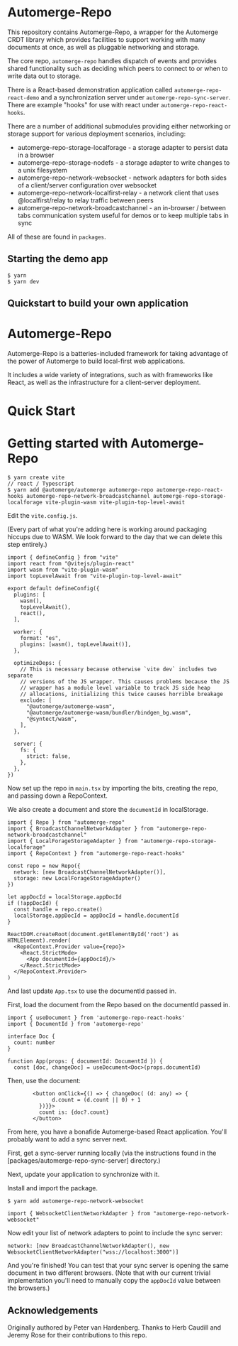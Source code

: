 # Automerge-Repo

This repository contains Automerge-Repo, a wrapper for the Automerge CRDT library which provides facilities to support working with many documents at once, as well as pluggable networking and storage.

The core repo, `automerge-repo` handles dispatch of events and provides shared functionality such as deciding which peers to connect to or when to write data out to storage.

There is a React-based demonstration application called `automerge-repo-react-demo` and a synchronization server under `automerge-repo-sync-server`. There are example "hooks" for use with react under `automerge-repo-react-hooks`.

There are a number of additional submodules providing either networking or storage support for various deployment scenarios, including:

 * automerge-repo-storage-localforage - a storage adapter to persist data in a browser
 * automerge-repo-storage-nodefs - a storage adapter to write changes to a unix filesystem
 * automerge-repo-network-websocket - network adapters for both sides of a client/server configuration over websocket
 * automerge-repo-network-localfirst-relay - a network client that uses @localfirst/relay to relay traffic between  peers
 * automerge-repo-network-broadcastchannel - an in-browser / between tabs communication system useful for demos or to keep multiple tabs in sync

All of these are found in `packages`.

## Starting the demo app

```
$ yarn
$ yarn dev
```

## Quickstart to build your own application

# Automerge-Repo

Automerge-Repo is a batteries-included framework for taking advantage of the power of Automerge to build local-first web applications.

It includes a wide variety of integrations, such as with frameworks like React, as well as the infrastructure for a client-server deployment.

# Quick Start

# Getting started with Automerge-Repo

```
$ yarn create vite
// react / Typescript
$ yarn add @automerge/automerge automerge-repo automerge-repo-react-hooks automerge-repo-network-broadcastchannel automerge-repo-storage-localforage vite-plugin-wasm vite-plugin-top-level-await

```

Edit the `vite.config.js`. 

(Every part of what you're adding here is working around packaging hiccups due to WASM. We look forward to the day that we can delete this step entirely.)

```
import { defineConfig } from "vite"
import react from "@vitejs/plugin-react"
import wasm from "vite-plugin-wasm"
import topLevelAwait from "vite-plugin-top-level-await"

export default defineConfig({
  plugins: [
    wasm(),
    topLevelAwait(),
    react(),
  ],

  worker: {
    format: "es",
    plugins: [wasm(), topLevelAwait()],
  },

  optimizeDeps: {
    // This is necessary because otherwise `vite dev` includes two separate
    // versions of the JS wrapper. This causes problems because the JS
    // wrapper has a module level variable to track JS side heap
    // allocations, initializing this twice causes horrible breakage
    exclude: [
      "@automerge/automerge-wasm",
      "@automerge/automerge-wasm/bundler/bindgen_bg.wasm",
      "@syntect/wasm",
    ],
  },

  server: {
    fs: {
      strict: false,
    },
  },
})
```

Now set up the repo in `main.tsx` by importing the bits, creating the repo, and passing down a RepoContext.

We also create a document and store the `documentId` in localStorage.

```
import { Repo } from "automerge-repo"
import { BroadcastChannelNetworkAdapter } from "automerge-repo-network-broadcastchannel"
import { LocalForageStorageAdapter } from "automerge-repo-storage-localforage"
import { RepoContext } from "automerge-repo-react-hooks"

const repo = new Repo({
  network: [new BroadcastChannelNetworkAdapter()],
  storage: new LocalForageStorageAdapter()
})

let appDocId = localStorage.appDocId
if (!appDocId) {
  const handle = repo.create()
  localStorage.appDocId = appDocId = handle.documentId
}

ReactDOM.createRoot(document.getElementById('root') as HTMLElement).render(
  <RepoContext.Provider value={repo}>
    <React.StrictMode>
      <App documentId={appDocId}/>
    </React.StrictMode>
  </RepoContext.Provider>
)

```

And last update `App.tsx` to use the documentId passed in. 

First, load the document from the Repo based on the documentId passed in.

```
import { useDocument } from 'automerge-repo-react-hooks'
import { DocumentId } from 'automerge-repo'

interface Doc {
  count: number
}

function App(props: { documentId: DocumentId }) {
  const [doc, changeDoc] = useDocument<Doc>(props.documentId)

```

Then, use the document:

```
        <button onClick={() => { changeDoc( (d: any) => {
              d.count = (d.count || 0) + 1
          })}}>
          count is: {doc?.count}
        </button>
```

From here, you have a bonafide Automerge-based React application. You'll probably want to add a sync server next.

First, get a sync-server running locally (via the instructions found in the [packages/automerge-repo-sync-server] directory.)

Next, update your application to synchronize with it.

Install and import the package.

```
$ yarn add automerge-repo-network-websocket
```

```
import { WebsocketClientNetworkAdapter } from "automerge-repo-network-websocket"
```

Now edit your list of network adapters to point to include the sync server:

```
network: [new BroadcastChannelNetworkAdapter(), new WebsocketClientNetworkAdapter("wss://localhost:3000")]
```

And you're finished! You can test that your sync server is opening the same document in two different browsers. (Note that with our current trivial implementation you'll need to manually copy the `appDocId` value between the browsers.)

## Acknowledgements

Originally authored by Peter van Hardenberg. Thanks to Herb Caudill and Jeremy Rose for their contributions to this repo.
